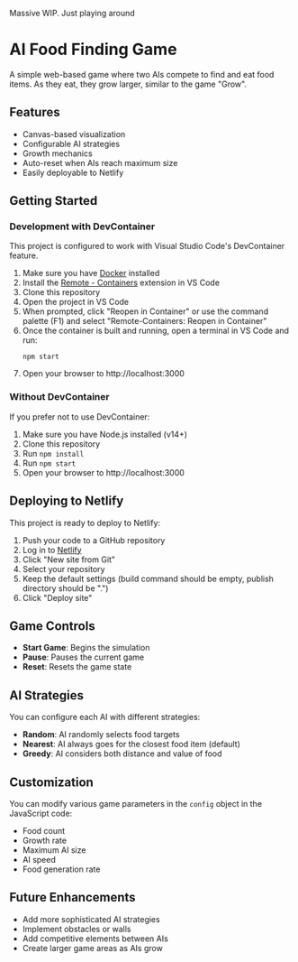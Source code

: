 Massive WIP. Just playing around

# AI Food Finding Game

A simple web-based game where two AIs compete to find and eat food items. As they eat, they grow larger, similar to the game "Grow".

## Features

- Canvas-based visualization
- Configurable AI strategies
- Growth mechanics
- Auto-reset when AIs reach maximum size
- Easily deployable to Netlify

## Getting Started

### Development with DevContainer

This project is configured to work with Visual Studio Code's DevContainer feature.

1. Make sure you have [Docker](https://www.docker.com/products/docker-desktop) installed
2. Install the [Remote - Containers](https://marketplace.visualstudio.com/items?itemName=ms-vscode-remote.remote-containers) extension in VS Code
3. Clone this repository
4. Open the project in VS Code
5. When prompted, click "Reopen in Container" or use the command palette (F1) and select "Remote-Containers: Reopen in Container"
6. Once the container is built and running, open a terminal in VS Code and run:
   ```
   npm start
   ```
7. Open your browser to http://localhost:3000

### Without DevContainer

If you prefer not to use DevContainer:

1. Make sure you have Node.js installed (v14+)
2. Clone this repository
3. Run `npm install`
4. Run `npm start`
5. Open your browser to http://localhost:3000

## Deploying to Netlify

This project is ready to deploy to Netlify:

1. Push your code to a GitHub repository
2. Log in to [Netlify](https://www.netlify.com/)
3. Click "New site from Git"
4. Select your repository
5. Keep the default settings (build command should be empty, publish directory should be ".")
6. Click "Deploy site"

## Game Controls

- **Start Game**: Begins the simulation
- **Pause**: Pauses the current game
- **Reset**: Resets the game state

## AI Strategies

You can configure each AI with different strategies:

- **Random**: AI randomly selects food targets
- **Nearest**: AI always goes for the closest food item (default)
- **Greedy**: AI considers both distance and value of food

## Customization

You can modify various game parameters in the `config` object in the JavaScript code:

- Food count
- Growth rate
- Maximum AI size
- AI speed
- Food generation rate

## Future Enhancements

- Add more sophisticated AI strategies
- Implement obstacles or walls
- Add competitive elements between AIs
- Create larger game areas as AIs grow
